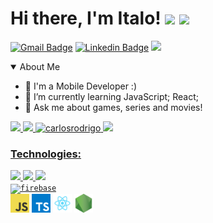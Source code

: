<h1> Hi there, I'm Italo! <img src="https://media.giphy.com/media/iigp4VDyf5dCLRlGkm/giphy.gif" width="50"> <img src="https://emojipedia-us.s3.dualstack.us-west-1.amazonaws.com/thumbs/160/whatsapp/302/flag-brazil_1f1e7-1f1f7.png" width="50"> </h1>

[![Gmail Badge](https://img.shields.io/badge/-italord.melo@gmail.com-c14438?style=flat-square&logo=Gmail&logoColor=white&link=mailto:italord.melo@gmail.com)](mailto:italord.melo@gmail.com)
[![Linkedin Badge](https://img.shields.io/badge/-LinkedIn-blue?style=flat-square&logo=Linkedin&logoColor=white&link=https://www.linkedin.com/in/italocmelo/)](https://www.linkedin.com/in/italocmelo/)
![](https://komarev.com/ghpvc/?username=Italord0)

<details open>
  <summary>About Me</summary>

- 📱 I'm a Mobile Developer :)
- 🌱 I’m currently learning JavaScript; React;
- 💬 Ask me about games, series and movies!
  <!-- - 🔭 I'm currently looking for better opportunities! -->
</details>

<div>
  <a href="https://github.com/Italord0">

  <img height="184em" src="https://github-readme-stats.vercel.app/api?username=Italord0&show_icons=true&theme=vision-friendly-dark&include_all_commits=true&count_private=true"/>
  <img height="184em" src="https://github-readme-stats.vercel.app/api/top-langs/?username=Italord0&layout=compact&langs_count=8&theme=vision-friendly-dark"/>
    
  <img height="200em" src="https://github-readme-streak-stats.herokuapp.com/?user=Italord0&theme=vision-friendly-dark" alt="carlosrodrigo" />
  <img height="200em" src="https://github-profile-trophy.vercel.app/?username=Italord0&theme=onedark&row=2&column=3&no-bg=true"/>
</div>

<!--### Studying:-->
### Technologies:
<code><img height="30" src="https://cdn.iconscout.com/icon/free/png-512/java-23-225999.png"></code>
<code><img height="30" src="https://user-images.githubusercontent.com/32901063/122115889-4e5af000-cdfb-11eb-8988-c7c776bce4f7.png"></code>
<code><img height="30" src="https://cdn4.iconfinder.com/data/icons/logos-3/504/Swift-2-512.png"></code>
<code><a href="https://firebase.google.com/"> <img src="https://www.vectorlogo.zone/logos/firebase/firebase-icon.svg" alt="firebase" width="30" height="30"/> </a></code>
<code><img height="30" src="https://raw.githubusercontent.com/github/explore/80688e429a7d4ef2fca1e82350fe8e3517d3494d/topics/javascript/javascript.png"></code>
<code><img height="30" src="https://raw.githubusercontent.com/github/explore/80688e429a7d4ef2fca1e82350fe8e3517d3494d/topics/typescript/typescript.png"></code>
<code><img height="30" src="https://raw.githubusercontent.com/github/explore/80688e429a7d4ef2fca1e82350fe8e3517d3494d/topics/react/react.png"></code>
<code><img height="30" src="https://raw.githubusercontent.com/github/explore/80688e429a7d4ef2fca1e82350fe8e3517d3494d/topics/nodejs/nodejs.png"></code>

<br>

